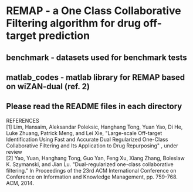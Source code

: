 # REMAP - a One Class Collaborative Filtering algorithm for drug off-target prediction

benchmark - datasets used for benchmark tests </br>
--------
matlab_codes - matlab library for REMAP based on wiZAN-dual (ref. 2) </br>
------
Please read the README files in each directory </br>
------

REFERENCES </br>
[1] Lim, Hansaim, Aleksandar Poleksic, Hanghang Tong, Yuan Yao, Di He, Luke Zhuang, Patrick Meng, and Lei Xie, "Large-scale Off-target Identification Using Fast and Accurate Dual Regularized One-Class Collaborative Filtering and Its Application to Drug Repurposing" , under review </br>
[2] Yao, Yuan, Hanghang Tong, Guo Yan, Feng Xu, Xiang Zhang, Boleslaw K. Szymanski, and Jian Lu. "Dual-regularized one-class collaborative filtering." In Proceedings of the 23rd ACM International Conference on Conference on Information and Knowledge Management, pp. 759-768. ACM, 2014. </br>
